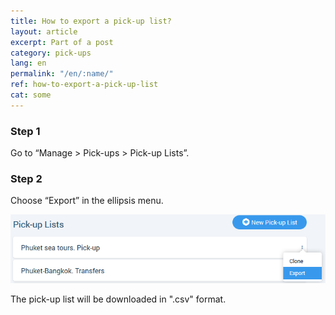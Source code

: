 ```yaml
---
title: How to export a pick-up list?
layout: article
excerpt: Part of a post
category: pick-ups
lang: en
permalink: "/en/:name/"
ref: how-to-export-a-pick-up-list
cat: some
---
```


### **Step 1**

Go to “Manage > Pick-ups > Pick-up Lists”.

### **Step 2**

Choose “Export” in the ellipsis menu.

![How_to_export_a_pick-up_list1](/assets/images/how_to_export_a_pick_up_list1.png)

The pick-up list will be downloaded in ".csv" format.
